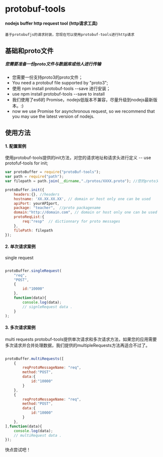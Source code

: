 # protobuf-tools
#### nodejs buffer http request tool (http请求工具)

`基于protobufjs的请求封装，您现在可以使用protobuf-tools进行http请求`

## 基础和proto文件
##### 您需要准备一份proto文件与数据库或他人进行传输

* 您需要一份支持proto3的proto文件；
* You need a protobuf file supported by "proto3";
* 使用 npm install protobuf-tools --save 进行安装；
* use npm install protobuf-tools --save to install
* 我们使用了es6的 Promise，nodejs低版本不兼容，尽量升级到nodejs最新版本。:) 
* now we use Promise for asynchronous request, so we recommend that you may use the latest version of nodejs.

## 使用方法

#### 1. 配置案例

使用protobuf-tools提供的init方法，对您的请求地址和请求头进行定义
-- use protofuf-tools for init;

```javascript
var protoBuffer = require("protoBuf-tools");
var path = require("path");
var filepath = path.join(__dirname,"./protos/XXXX.proto"); //您的proto文件地址

protoBuffer.init({
    headers:{}, //headers
    hostname: 'XX.XX.XX.XX', // domain or host only one can be used
    apiPort: yourAPIport,
    package: "teacher",  //proto packagename
    domain:"http://domain.com", // domain or host only one can be used
    protoReqList:{
        req:"resp"  // dictionnary for proto messages
    },
    filePath: filepath
});

```

#### 2. 单次请求案例

single request
```javascript

protoBuffer.singleRequest(
    "req",
    "POST",
    {
        id:"10000"
    },
    function(data){
        console.log(data);
        // signleRequest data .
    }
);


```

#### 3. 多次请求案例
multi requests
protobuf-tools提供单次请求和多次请求方法，如果您的应用需要多次请求并合并处理数据，我们提供的multipleRequests方法再适合不过了。

```javascript

protoBuffer.multiRequests([
    {
        reqProtoMessageName: "req",
        method:"POST",
        data:{
            id:"10000"
        }
    },
    {
        reqProtoMessageName: "req",
        method:"POST",
        data:{
            id:"10000"
        }
    },
],function(data){
    console.log(data);
    // multiRequest data .
});

```

快点尝试吧！